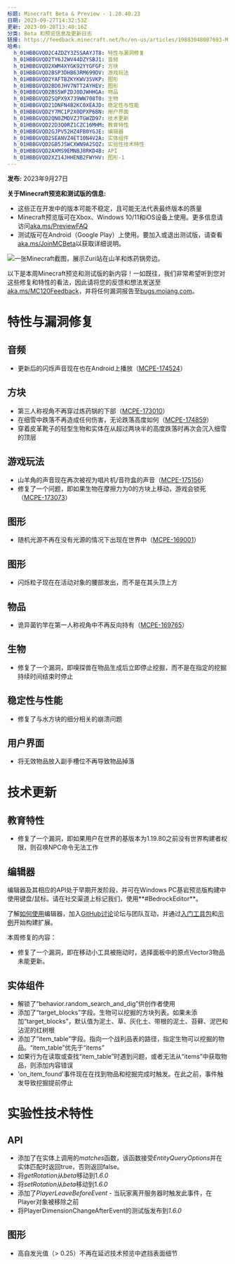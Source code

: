 ```yaml
---
标题: Minecraft Beta & Preview - 1.20.40.23
日期: 2023-09-27T14:32:53Z
更新: 2023-09-28T13:40:16Z
分类: Beta 和预览信息及更新日志
链接: https://feedback.minecraft.net/hc/en-us/articles/19883048087693-Minecraft-Beta-Preview-1-20-40-23
哈希:
  h_01HBBGVQD2C4ZDZY3ZSSAAYJT8: 特性与漏洞修复
  h_01HBBGVQD2TY6J2WV44DZYSBJ1: 音频
  h_01HBBGVQD2XWM4XYGK92YYGFGF: 方块
  h_01HBBGVQD2BSP3DHB63RM699DV: 游戏玩法
  h_01HBBGVQD2YAFTBZKYKWV3SVKP: 图形
  h_01HBBGVQD2BD0JHV7NTT2AYHEV: 图形
  h_01HBBGVQD2BS5WFZDJ0DJWHHGA: 物品
  h_01HBBGVQD2SQPX9X739WW708T0: 生物
  h_01HBBGVQD21DNFN4B2KC0XEAJD: 稳定性与性能
  h_01HBBGVQD2Y7MC1P2X0DPXP6BN: 用户界面
  h_01HBBGVQD2QN0ZMDVZJTGWZD97: 技术更新
  h_01HBBGVQD22D3Q0RZ1CZC16MHM: 教育特性
  h_01HBBGVQD2GJPV52HZ4FB0YGJE: 编辑器
  h_01HBBGVQD2SEANVZ4ET10N4V2A: 实体组件
  h_01HBBGVQD2GB5JSWCXWN9A2SQZ: 实验性技术特性
  h_01HBBGVQD2AXMS9EMNBJ8RKD4B: API
  h_01HBBGVQD2XZ14JHHENB2FWYHV: 图形-1
---
```


**发布:** 2023年9月27日

**关于Minecraft预览和测试版的信息:**

- 这些正在开发中的版本可能不稳定，且可能无法代表最终版本的质量
- Minecraft预览版可在Xbox、Windows 10/11和iOS设备上使用。更多信息请访问[aka.ms/PreviewFAQ](https://aka.ms/PreviewFAQ)
- 测试版可在Android（Google Play）上使用。要加入或退出测试版，请查看[aka.ms/JoinMCBeta](https://aka.ms/JoinMCBeta)以获取详细说明。

![一张Minecraft截图，展示Zuri站在山羊和炼药锅旁边。](https://feedback.minecraft.net/hc/article_attachments/19882985673613)

以下是本周Minecraft预览和测试版的新内容！一如既往，我们非常希望听到您对这些修复和特性的看法，因此请将您的反馈和想法发送至[aka.ms/MC120Feedback](http://aka.ms/MC120Feedback)，并将任何漏洞报告至[bugs.mojang.com](http://bugs.mojang.com/)。  
  

# 特性与漏洞修复

## 音频

- 更新后的闪烁声音现在也在Android上播放（[MCPE-174524](https://bugs.mojang.com/browse/MCPE-174524)）

## 方块

- 第三人称视角不再穿过炼药锅的下部（[MCPE-173010](https://bugs.mojang.com/browse/MCPE-173010)）
- 在细雪中跌落不再造成任何伤害，无论跌落高度如何（[MCPE-174859](https://bugs.mojang.com/browse/MCPE-174859)）
- 穿着皮革靴子的轻型生物和实体在从超过两块半的高度跌落时再次会沉入细雪的顶层

## 游戏玩法

- 山羊角的声音现在再次被视为唱片机/音符盒的声音（[MCPE-175156](https://bugs.mojang.com/browse/MCPE-175156)）
- 修复了一个问题，即如果生物在摩擦力为0的方块上移动，游戏会锁死（[MCPE-173073](https://bugs.mojang.com/browse/MCPE-173073)）

## 图形

- 随机光源不再在没有光源的情况下出现在世界中（[MCPE-169001](https://bugs.mojang.com/browse/MCPE-169001)）

## 图形

- 闪烁粒子现在在活动对象的腰部发出，而不是在其头顶上方

## 物品

- 诡异菌钓竿在第一人称视角中不再反向持有（[MCPE-169765](https://bugs.mojang.com/browse/MCPE-169765)）

## 生物

- 修复了一个漏洞，即嗅探兽在物品生成后立即停止挖掘，而不是在指定的挖掘持续时间结束时停止

## 稳定性与性能

- 修复了与水方块的细分相关的崩溃问题

## 用户界面

- 将无效物品放入副手槽位不再导致物品掉落

# 技术更新

## 教育特性

- 修复了一个漏洞，即如果用户在世界的基版本为1.19.80之前没有世界构建者权限，则召唤NPC命令无法工作

## 编辑器

编辑器及其相应的API处于早期开发阶段，并可在Windows PC基岩预览版构建中使用键盘/鼠标。请在社交渠道上标记我们，使用**\#BedrockEditor**。

了解[如何使用](https://aka.ms/LearnEditor)编辑器，加入[GitHub讨论](https://github.com/Mojang/minecraft-editor/discussions)论坛与团队互动，并通过[入门工具包](https://github.com/Mojang/minecraft-editor-extension-starter-kit)和[示例](https://github.com/Mojang/minecraft-editor-extension-samples)开始构建扩展。

本周修复的内容：

- 修复了一个漏洞，即在移动小工具被拖动时，选择面板中的原点Vector3物品未能更新。

## 实体组件

- 解锁了“behavior.random_search_and_dig”供创作者使用
- 添加了“target_blocks”字段。生物可以挖掘的方块列表。如果未添加“target_blocks”，默认值为泥土、草、灰化土、带根的泥土、苔藓、泥巴和沾泥的红树根
- 添加了“item_table”字段。指向一个战利品表的路径，指定生物可以挖掘的物品。“item_table”优先于“items”
- 如果行为在读取或查找“item_table”时遇到问题，或者无法从“items”中获取物品，则添加内容错误
- 'on_item_found'事件现在在找到物品和挖掘完成时触发。在此之前，事件触发导致挖掘提前停止

# 实验性技术特性

## API

- 添加了在实体上调用的*matches*函数，该函数接受*EntityQueryOptions*并在实体匹配时返回true，否则返回false。
- 将*getRotation*从*beta*移动到1.*6.0*
- 将*setRotation*从*beta*移动到1.*6.0*
- 添加了*PlayerLeaveBeforeEvent* - 当玩家离开服务器时触发此事件，在Player对象被移除之前
- 将PlayerDimensionChangeAfterEvent的测试版发布到*1.6.0*

## 图形

- 高自发光值（> 0.25）不再在延迟技术预览中遮挡表面细节